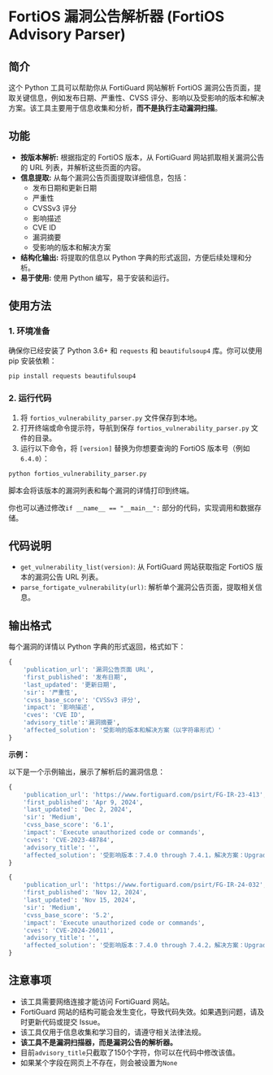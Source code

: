 # FortiOS 漏洞公告解析器 (FortiOS Advisory Parser)

## 简介

这个 Python 工具可以帮助你从 FortiGuard 网站解析 FortiOS 漏洞公告页面，提取关键信息，例如发布日期、严重性、CVSS 评分、影响以及受影响的版本和解决方案。该工具主要用于信息收集和分析，**而不是执行主动漏洞扫描**。

## 功能

*   **按版本解析:** 根据指定的 FortiOS 版本，从 FortiGuard 网站抓取相关漏洞公告的 URL 列表，并解析这些页面的内容。
*   **信息提取:** 从每个漏洞公告页面提取详细信息，包括：
    *   发布日期和更新日期
    *   严重性
    *   CVSSv3 评分
    *   影响描述
    *   CVE ID
    *   漏洞摘要
    *   受影响的版本和解决方案
*   **结构化输出:** 将提取的信息以 Python 字典的形式返回，方便后续处理和分析。
*   **易于使用:** 使用 Python 编写，易于安装和运行。

## 使用方法

### 1. 环境准备

确保你已经安装了 Python 3.6+ 和 `requests` 和 `beautifulsoup4` 库。你可以使用 pip 安装依赖：

```bash
pip install requests beautifulsoup4
```

### 2. 运行代码

1.  将 `fortios_vulnerability_parser.py` 文件保存到本地。
2.  打开终端或命令提示符，导航到保存 `fortios_vulnerability_parser.py` 文件的目录。
3.  运行以下命令，将 `[version]` 替换为你想要查询的 FortiOS 版本号（例如 `6.4.0`）：

```bash
python fortios_vulnerability_parser.py
```

   脚本会将该版本的漏洞列表和每个漏洞的详情打印到终端。

   你也可以通过修改`if __name__ == "__main__":` 部分的代码，实现调用和数据存储。

## 代码说明

*   `get_vulnerability_list(version)`:  从 FortiGuard 网站获取指定 FortiOS 版本的漏洞公告 URL 列表。
*   `parse_fortigate_vulnerability(url)`:  解析单个漏洞公告页面，提取相关信息。

## 输出格式

每个漏洞的详情以 Python 字典的形式返回，格式如下：

```python
{
    'publication_url': '漏洞公告页面 URL',
    'first_published': '发布日期',
    'last_updated': '更新日期',
    'sir': '严重性',
    'cvss_base_score': 'CVSSv3 评分',
    'impact': '影响描述',
    'cves': 'CVE ID',
    'advisory_title':'漏洞摘要',
    'affected_solution': '受影响的版本和解决方案（以字符串形式）'
}
```

**示例：**

以下是一个示例输出，展示了解析后的漏洞信息：

```python
{
    'publication_url': 'https://www.fortiguard.com/psirt/FG-IR-23-413',
    'first_published': 'Apr 9, 2024',
    'last_updated': 'Dec 2, 2024',
    'sir': 'Medium',
    'cvss_base_score': '6.1',
    'impact': 'Execute unauthorized code or commands',
    'cves': 'CVE-2023-48784',
    'advisory_title': '',
    'affected_solution': '受影响版本：7.4.0 through 7.4.1，解决方案：Upgrade to 7.4.2 or above、受影响版本：7.2.0 through 7.2.7，解决方案：Upgrade to 7.2.8 or above、受影响版本：7.0.0 through 7.0.15，解决方案：Upgrade to 7.0.16 or above、受影响版本：6.4 all versions，解决方案：Migrate to a fixed release'
}

{
    'publication_url': 'https://www.fortiguard.com/psirt/FG-IR-24-032',
    'first_published': 'Nov 12, 2024',
    'last_updated': 'Nov 15, 2024',
    'sir': 'Medium',
    'cvss_base_score': '5.2',
    'impact': 'Execute unauthorized code or commands',
    'cves': 'CVE-2024-26011',
    'advisory_title': '',
    'affected_solution': '受影响版本：7.4.0 through 7.4.2，解决方案：Upgrade to 7.4.3 or above、受影响版本：7.2.0 through 7.2.4，解决方案：Upgrade to 7.2.5 or above、受影响版本：7.0.0 through 7.0.11，解决方案：Upgrade to 7.0.12 or above、受影响版本：6.4.0 through 6.4.14，解决方案：Upgrade to 6.4.15 or above、受影响版本：Not affected，解决方案：Not Applicable、受影响版本：7.4.0 through 7.4.3，解决方案：Upgrade to 7.4.4 or above、受影响版本：7.2.0 through 7.2.7，解决方案：Upgrade to 7.2.8 or above、受影响版本：7.0.0 through 7.0.14，解决方案：Upgrade to 7.0.15 or above、受影响版本：6.4 all versions，解决方案：Migrate to a fixed release、受影响版本：6.2 all versions，解决方案：Migrate to a fixed release、受影响版本：6.0 all versions，解决方案：Migrate to a fixed release、受影响版本：Not affected，解决方案：Not Applicable、受影响版本：1.2 all versions，解决方案：Migrate to a fixed release、受影响版本：1.1 all versions，解决方案：Migrate to a fixed release、受影响版本：1.0 all versions，解决方案：Migrate to a fixed release、受影响版本：6.0.0 through 6.0.14，解决方案：Upgrade to 6.0.15 or above、受影响版本：5.3 all versions，解决方案：Migrate to a fixed release、受影响版本：7.4.0 through 7.4.3，解决方案：Upgrade to 7.4.4 or above、受影响版本：7.2.0 through 7.2.9，解决方案：Upgrade to 7.2.10 or above、受影响版本：7.0.0 through 7.0.16，解决方案：Upgrade to 7.0.17 or above、受影响版本：2.0 all versions，解决方案：Migrate to a fixed release、受影响版本：1.2 all versions，解决方案：Migrate to a fixed release、受影响版本：1.1 all versions，解决方案：Migrate to a fixed release、受影响版本：1.0 all versions，解决方案：Migrate to a fixed release、受影响版本：7.2.0 through 7.2.3，解决方案：Upgrade to 7.2.4 or above、受影响版本：7.0.0 through 7.0.3，解决方案：Upgrade to 7.0.4 or above'
}
```

## 注意事项

*   该工具需要网络连接才能访问 FortiGuard 网站。
*   FortiGuard 网站的结构可能会发生变化，导致代码失效。如果遇到问题，请及时更新代码或提交 Issue。
*   该工具仅用于信息收集和学习目的，请遵守相关法律法规。
*   **该工具不是漏洞扫描器，而是漏洞公告的解析器。**
*   目前`advisory_title`只截取了150个字符，你可以在代码中修改该值。
*   如果某个字段在网页上不存在，则会被设置为`None`
